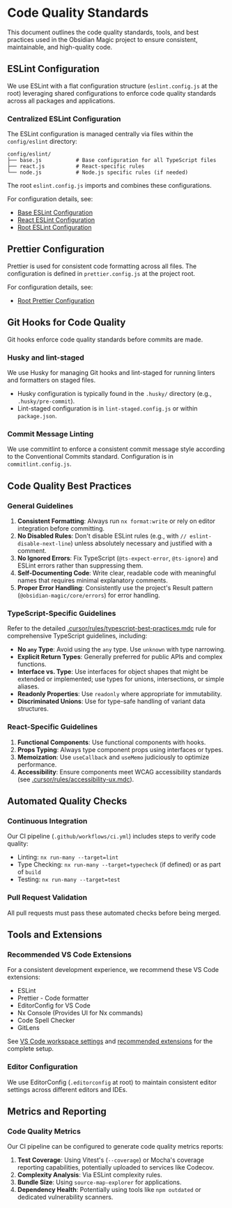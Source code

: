 # Code Quality Standards

This document outlines the code quality standards, tools, and best practices used in the Obsidian Magic project to
ensure consistent, maintainable, and high-quality code.

## ESLint Configuration

We use ESLint with a flat configuration structure (`eslint.config.js` at the root) leveraging shared configurations to
enforce code quality standards across all packages and applications.

### Centralized ESLint Configuration

The ESLint configuration is managed centrally via files within the `config/eslint` directory:

```
config/eslint/
├── base.js           # Base configuration for all TypeScript files
├── react.js          # React-specific rules
└── node.js           # Node.js specific rules (if needed)
```

The root `eslint.config.js` imports and combines these configurations.

For configuration details, see:

- [Base ESLint Configuration](../../config/eslint/base.js)
- [React ESLint Configuration](../../config/eslint/react.js)
- [Root ESLint Configuration](../../eslint.config.js)

## Prettier Configuration

Prettier is used for consistent code formatting across all files. The configuration is defined in `prettier.config.js`
at the project root.

For configuration details, see:

- [Root Prettier Configuration](../../prettier.config.js)

## Git Hooks for Code Quality

Git hooks enforce code quality standards before commits are made.

### Husky and lint-staged

We use Husky for managing Git hooks and lint-staged for running linters and formatters on staged files.

- Husky configuration is typically found in the `.husky/` directory (e.g., `.husky/pre-commit`).
- Lint-staged configuration is in `lint-staged.config.js` or within `package.json`.

### Commit Message Linting

We use commitlint to enforce a consistent commit message style according to the Conventional Commits standard.
Configuration is in `commitlint.config.js`.

## Code Quality Best Practices

### General Guidelines

1. **Consistent Formatting**: Always run `nx format:write` or rely on editor integration before committing.
2. **No Disabled Rules**: Don't disable ESLint rules (e.g., with `// eslint-disable-next-line`) unless absolutely
   necessary and justified with a comment.
3. **No Ignored Errors**: Fix TypeScript (`@ts-expect-error`, `@ts-ignore`) and ESLint errors rather than suppressing
   them.
4. **Self-Documenting Code**: Write clear, readable code with meaningful names that requires minimal explanatory
   comments.
5. **Proper Error Handling**: Consistently use the project's Result pattern (`@obsidian-magic/core/errors`) for error
   handling.

### TypeScript-Specific Guidelines

Refer to the detailed [.cursor/rules/typescript-best-practices.mdc](mdc:.cursor/rules/typescript-best-practices.mdc)
rule for comprehensive TypeScript guidelines, including:

- **No `any` Type**: Avoid using the `any` type. Use `unknown` with type narrowing.
- **Explicit Return Types**: Generally preferred for public APIs and complex functions.
- **Interface vs. Type**: Use interfaces for object shapes that might be extended or implemented; use types for unions,
  intersections, or simple aliases.
- **Readonly Properties**: Use `readonly` where appropriate for immutability.
- **Discriminated Unions**: Use for type-safe handling of variant data structures.

### React-Specific Guidelines

1. **Functional Components**: Use functional components with hooks.
2. **Props Typing**: Always type component props using interfaces or types.
3. **Memoization**: Use `useCallback` and `useMemo` judiciously to optimize performance.
4. **Accessibility**: Ensure components meet WCAG accessibility standards (see
   [.cursor/rules/accessibility-ux.mdc](mdc:.cursor/rules/accessibility-ux.mdc)).

## Automated Quality Checks

### Continuous Integration

Our CI pipeline (`.github/workflows/ci.yml`) includes steps to verify code quality:

- Linting: `nx run-many --target=lint`
- Type Checking: `nx run-many --target=typecheck` (if defined) or as part of `build`
- Testing: `nx run-many --target=test`

### Pull Request Validation

All pull requests must pass these automated checks before being merged.

## Tools and Extensions

### Recommended VS Code Extensions

For a consistent development experience, we recommend these VS Code extensions:

- ESLint
- Prettier - Code formatter
- EditorConfig for VS Code
- Nx Console (Provides UI for Nx commands)
- Code Spell Checker
- GitLens

See [VS Code workspace settings](../../.vscode/settings.json) and
[recommended extensions](../../.vscode/extensions.json) for the complete setup.

### Editor Configuration

We use EditorConfig (`.editorconfig` at root) to maintain consistent editor settings across different editors and IDEs.

## Metrics and Reporting

### Code Quality Metrics

Our CI pipeline can be configured to generate code quality metrics reports:

1. **Test Coverage**: Using Vitest's (`--coverage`) or Mocha's coverage reporting capabilities, potentially uploaded to
   services like Codecov.
2. **Complexity Analysis**: Via ESLint complexity rules.
3. **Bundle Size**: Using `source-map-explorer` for applications.
4. **Dependency Health**: Potentially using tools like `npm outdated` or dedicated vulnerability scanners.
